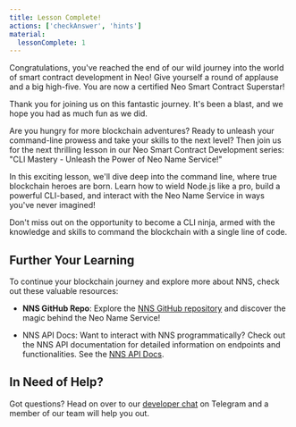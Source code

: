 ```yaml
---
title: Lesson Complete!
actions: ['checkAnswer', 'hints']
material:
  lessonComplete: 1
---
```


Congratulations, you've reached the end of our wild journey into the world of smart contract development in Neo! Give yourself a round of applause and a big high-five. You are now a certified Neo Smart Contract Superstar!

Thank you for joining us on this fantastic journey. It's been a blast, and we hope you had as much fun as we did.

Are you hungry for more blockchain adventures? Ready to unleash your command-line prowess and take your skills to the next level? Then join us for the next thrilling lesson in our Neo Smart Contract Development series: "CLI Mastery - Unleash the Power of Neo Name Service!"

In this exciting lesson, we'll dive deep into the command line, where true blockchain heroes are born. Learn how to wield Node.js like a pro, build a powerful CLI-based, and interact with the Neo Name Service in ways you've never imagined!

Don't miss out on the opportunity to become a CLI ninja, armed with the knowledge and skills to command the blockchain with a single line of code.

## Further Your Learning

To continue your blockchain journey and explore more about NNS, check out these valuable resources:

- **NNS GitHub Repo**: Explore the <a href="https://github.com/neo-project/non-native-contracts/tree/master/src/NameService" target="_blank">NNS GitHub repository</a> and discover the magic behind the Neo Name Service!

- NNS API Docs: Want to interact with NNS programmatically? Check out the NNS API documentation for detailed information on endpoints and functionalities. See the <a href="https://docs.neo.link/reference/api-reference" target="_blank">NNS API Docs</a>.


## In Need of Help?

Got questions? Head on over to our <a href="https://t.me/loomnetworkdev" target=_blank>developer chat</a> on Telegram and a member of our team will help you out.
